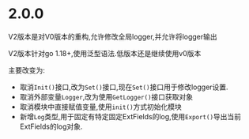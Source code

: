 # 2.0.0

V2版本是对V0版本的重构,允许修改全局logger,并允许将logger输出

V2版本针对go 1.18+,使用泛型语法.低版本还是继续使用v0版本

主要改变为:

+ 取消`Init()`接口,改为`Set()`接口,现在`Set()`接口用于修改logger设置.
+ 取消外部变量`Logger`,改为使用`GetLogger()`接口获取对象
+ 取消模块中直接赋值变量,使用`init()`方式初始化模块
+ 新增`Log`类型,用于固定有特定固定ExtFields的log,使用`Export()`导出当前ExtFields的log对象.
